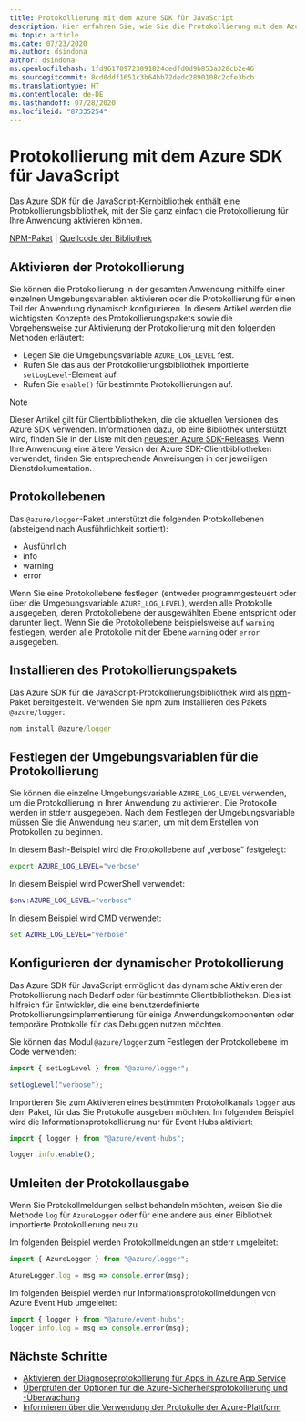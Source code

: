 ```yaml
---
title: Protokollierung mit dem Azure SDK für JavaScript
description: Hier erfahren Sie, wie Sie die Protokollierung mit dem Azure SDK für JavaScript-Clientbibliotheken aktivieren.
ms.topic: article
ms.date: 07/23/2020
ms.author: dsindona
author: dsindona
ms.openlocfilehash: 1fd961709723891824cedfd0d9b853a328cb2e46
ms.sourcegitcommit: 8cd0ddf1651c3b64bb72dedc2890108c2cfe3bcb
ms.translationtype: HT
ms.contentlocale: de-DE
ms.lasthandoff: 07/28/2020
ms.locfileid: "87335254"
---
```

# <a name="logging-with-the-azure-sdk-for-javascript"></a>Protokollierung mit dem Azure SDK für JavaScript

Das Azure SDK für die JavaScript-Kernbibliothek enthält eine Protokollierungsbibliothek, mit der Sie ganz einfach die Protokollierung für Ihre Anwendung aktivieren können. 

[NPM-Paket](https://www.npmjs.com/package/@azure/logger) | [Quellcode der Bibliothek](https://github.com/Azure/azure-sdk-for-js/tree/master/sdk/core/logger)

## <a name="enable-logging"></a>Aktivieren der Protokollierung

Sie können die Protokollierung in der gesamten Anwendung mithilfe einer einzelnen Umgebungsvariablen aktivieren oder die Protokollierung für einen Teil der Anwendung dynamisch konfigurieren. In diesem Artikel werden die wichtigsten Konzepte des Protokollierungspakets sowie die Vorgehensweise zur Aktivierung der Protokollierung mit den folgenden Methoden erläutert:

- Legen Sie die Umgebungsvariable `AZURE_LOG_LEVEL` fest.
- Rufen Sie das aus der Protokollierungsbibliothek importierte `setLogLevel`-Element auf.
- Rufen Sie `enable()` für bestimmte Protokollierungen auf.

> [!NOTE]
> Dieser Artikel gilt für Clientbibliotheken, die die aktuellen Versionen des Azure SDK verwenden. Informationen dazu, ob eine Bibliothek unterstützt wird, finden Sie in der Liste mit den [neuesten Azure SDK-Releases](https://azure.github.io/azure-sdk/releases/latest/index.html#javascript). Wenn Ihre Anwendung eine ältere Version der Azure SDK-Clientbibliotheken verwendet, finden Sie entsprechende Anweisungen in der jeweiligen Dienstdokumentation.

## <a name="log-levels"></a>Protokollebenen

Das `@azure/logger`-Paket unterstützt die folgenden Protokollebenen (absteigend nach Ausführlichkeit sortiert):

- Ausführlich
- info
- warning
- error

Wenn Sie eine Protokollebene festlegen (entweder programmgesteuert oder über die Umgebungsvariable `AZURE_LOG_LEVEL`), werden alle Protokolle ausgegeben, deren Protokollebene der ausgewählten Ebene entspricht oder darunter liegt. Wenn Sie die Protokollebene beispielsweise auf `warning` festlegen, werden alle Protokolle mit der Ebene `warning` oder `error` ausgegeben.

## <a name="install-the-logger-package"></a>Installieren des Protokollierungspakets

Das Azure SDK für die JavaScript-Protokollierungsbibliothek wird als [npm](https://www.npmjs.com/)-Paket bereitgestellt. Verwenden Sie npm zum Installieren des Pakets `@azure/logger`:

```cmd
npm install @azure/logger
```

## <a name="set-the-logging-environment-variable"></a>Festlegen der Umgebungsvariablen für die Protokollierung

Sie können die einzelne Umgebungsvariable `AZURE_LOG_LEVEL` verwenden, um die Protokollierung in Ihrer Anwendung zu aktivieren. Die Protokolle werden in stderr ausgegeben. Nach dem Festlegen der Umgebungsvariable müssen Sie die Anwendung neu starten, um mit dem Erstellen von Protokollen zu beginnen.

In diesem Bash-Beispiel wird die Protokollebene auf „verbose“ festgelegt:

```bash
export AZURE_LOG_LEVEL="verbose"
```

In diesem Beispiel wird PowerShell verwendet:

```powershell
$env:AZURE_LOG_LEVEL="verbose"
```

In diesem Beispiel wird CMD verwendet:

```cmd
set AZURE_LOG_LEVEL="verbose"
```

## <a name="configure-dynamic-logging"></a>Konfigurieren der dynamischer Protokollierung

Das Azure SDK für JavaScript ermöglicht das dynamische Aktivieren der Protokollierung nach Bedarf oder für bestimmte Clientbibliotheken. Dies ist hilfreich für Entwickler, die eine benutzerdefinierte Protokollierungsimplementierung für einige Anwendungskomponenten oder temporäre Protokolle für das Debuggen nutzen möchten.

Sie können das Modul `@azure/logger` zum Festlegen der Protokollebene im Code verwenden:

```js
import { setLogLevel } from "@azure/logger";

setLogLevel("verbose");
```

Importieren Sie zum Aktivieren eines bestimmten Protokollkanals `logger` aus dem Paket, für das Sie Protokolle ausgeben möchten. Im folgenden Beispiel wird die Informationsprotokollierung nur für Event Hubs aktiviert:

```js
import { logger } from "@azure/event-hubs";

logger.info.enable();
```

## <a name="redirect-log-output"></a>Umleiten der Protokollausgabe

Wenn Sie Protokollmeldungen selbst behandeln möchten, weisen Sie die Methode `log` für `AzureLogger` oder für eine andere aus einer Bibliothek importierte Protokollierung neu zu.

Im folgenden Beispiel werden Protokollmeldungen an stderr umgeleitet:

```js
import { AzureLogger } from "@azure/logger";

AzureLogger.log = msg => console.error(msg);
```

Im folgenden Beispiel werden nur Informationsprotokollmeldungen von Azure Event Hub umgeleitet:

```js
import { logger } from "@azure/event-hubs";
logger.info.log = msg => console.error(msg);
```

## <a name="next-steps"></a>Nächste Schritte

- [Aktivieren der Diagnoseprotokollierung für Apps in Azure App Service](/azure/app-service/troubleshoot-diagnostic-logs)
- [Überprüfen der Optionen für die Azure-Sicherheitsprotokollierung und -Überwachung](/azure/security/fundamentals/log-audit)
- [Informieren über die Verwendung der Protokolle der Azure-Plattform](/azure/azure-monitor/platform/platform-logs-overview)
